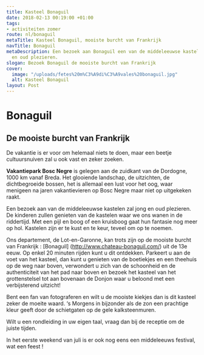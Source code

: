 ```yaml
---
title: Kasteel Bonaguil
date: 2018-02-13 00:19:00 +01:00
tags:
- activiteiten zomer
route: nl/bonaguil
metaTitle: Kasteel Bonaguil, mooiste burcht van Frankrijk
navTitle: Bonaguil
metaDescription: Een bezoek aan Bonaguil een van de middeleeuwse kastelen zal jong
  en oud plezieren.
slogan: Bezoek Bonaguil de mooiste burcht van Frankrijk
cover:
  image: "/uploads/fetes%20m%C3%A9di%C3%A9vales%20bonaguil.jpg"
  alt: Kasteel Bonaguil
layout: Post
---
```


# Bonaguil

## De mooiste burcht van Frankrijk

De vakantie is er voor om helemaal niets te doen, maar een beetje cultuursnuiven zal u ook vast en zeker zoeken.

**Vakantiepark Bosc Negre** is gelegen aan de zuidkant van de Dordogne, 1000 km vanaf Breda. Het glooiende landschap, de uitzichten, de dichtbegroeide bossen, het is allemaal een lust voor het oog, waar menigeen na jaren vakantievieren op Bosc Negre maar niet op uitgekeken raakt.

Een bezoek aan van de middeleeuwse kastelen zal jong en oud plezieren. De kinderen zullen genieten van de kastelen waar we ons wanen in de riddertijd. Met een pijl en boog of een kruisboog gaat hun fantasie nog meer op hol.
Kastelen zijn er te kust en te keur, teveel om op te noemen.

Ons departement, de Lot-en-Garonne, kan trots zijn op de mooiste burcht van Frankrijk : [Bonaguil] (http://www.chateau-bonaguil.com/)  uit de 13e eeuw. Op enkel 20 minuten rijden kunt u dit ontdekken.
Parkeert u aan de voet van het kasteel, dan kunt u genieten van de boetiekjes en een theehuis op de weg naar boven, verwondert u zich van de schoonheid en de authenticiteit van het pad naar boven en bezoek het kasteel van het grottenstelsel tot aan bovenaan de Donjon waar u beloond met een verbijsterend uitzicht!

Bent een fan van fotograferen en wilt u de mooiste kiekjes dan is dit kasteel zeker de moeite waard. ‘s Morgens in bijzonder als de zon een prachtige kleur geeft door de schietgaten op de gele kalksteenmuren.

Wilt u een rondleiding in uw eigen taal, vraag dan bij de receptie om de juiste tijden.

In het eerste weekend van juli is er ook nog eens een middeleeuws festival, wat een feest ! 
